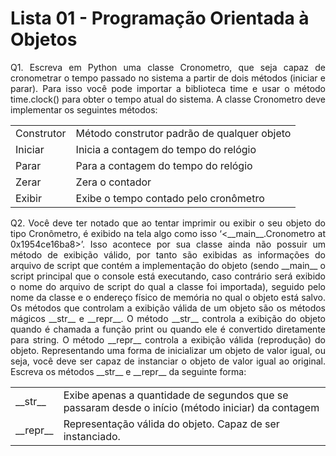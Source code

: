# Lista 01 - Programação Orientada à Objetos

<p align='justify'>
  Q1. Escreva em Python uma classe Cronometro, que seja capaz de cronometrar o tempo passado no sistema a partir de dois métodos (iniciar e parar). Para isso você pode importar a biblioteca time e usar o método time.clock() para obter o tempo atual do sistema. A  classe Cronometro deve implementar os seguintes métodos:
</p>

<table> 
  <tr>
    <td> Construtor </td>
    <td>Método construtor padrão de qualquer objeto </td>
  </tr>
  <tr>
    <td> Iniciar </td>
    <td> Inicia a contagem do tempo do relógio </td>
  </tr>
  <tr>
    <td> Parar </td>
    <td> Para a contagem do tempo do relógio </td>
  </tr>
  <tr>
    <td> Zerar </td>
    <td> Zera o contador </td>
  </tr>
  <tr>
    <td> Exibir </td>
    <td> Exibe o tempo contado pelo cronômetro </td>
  </tr>
</table>

<p align='justify'>
  Q2. Você deve ter notado que ao tentar imprimir ou exibir o seu objeto do tipo Cronômetro, é exibido na tela algo como isso ‘<__main__.Cronometro at 0x1954ce16ba8>’. Isso acontece por sua classe ainda não possuir um método de exibição válido, por tanto são exibidas as informações do arquivo de script que contém a implementação do objeto (sendo __main__ o script principal que o console está
executando, caso contrário será exibido o nome do arquivo de script do qual a classe foi importada), seguido pelo nome da classe e o endereço físico de memória no qual o objeto está salvo. Os métodos que controlam a exibição válida de um objeto são os métodos mágicos __str__ e __repr__. O método __str__ controla a exibição do objeto quando é chamada a função print ou quando ele é convertido diretamente para string. O método __repr__ controla a exibição válida (reprodução) do objeto. Representando uma forma de inicializar um objeto de valor igual, ou seja, você deve ser capaz de instanciar o objeto de valor igual ao original. Escreva os métodos __str__ e __repr__ da seguinte forma:
</p>

<table>
  <tr>
    <td> __str__ </td>
    <td> Exibe apenas a quantidade de segundos que se passaram desde o início (método iniciar) da contagem </td>
  </tr>
  <tr>
    <td> __repr__ </td>
    <td> Representação válida do objeto. Capaz de ser instanciado.</td>
  </tr>
</table>
